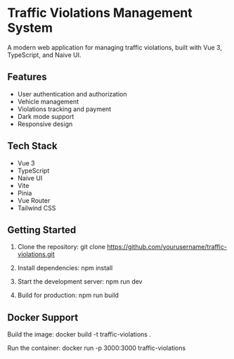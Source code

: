# Traffic Violations Management System

A modern web application for managing traffic violations, built with Vue 3, TypeScript, and Naive UI.

## Features

- User authentication and authorization
- Vehicle management
- Violations tracking and payment
- Dark mode support
- Responsive design

## Tech Stack

- Vue 3
- TypeScript
- Naive UI
- Vite
- Pinia
- Vue Router
- Tailwind CSS

## Getting Started

1. Clone the repository:
git clone https://github.com/yourusername/traffic-violations.git

2. Install dependencies:
npm install

3. Start the development server:
npm run dev

4. Build for production:
npm run build

## Docker Support

Build the image:
docker build -t traffic-violations .

Run the container:
docker run -p 3000:3000 traffic-violations
